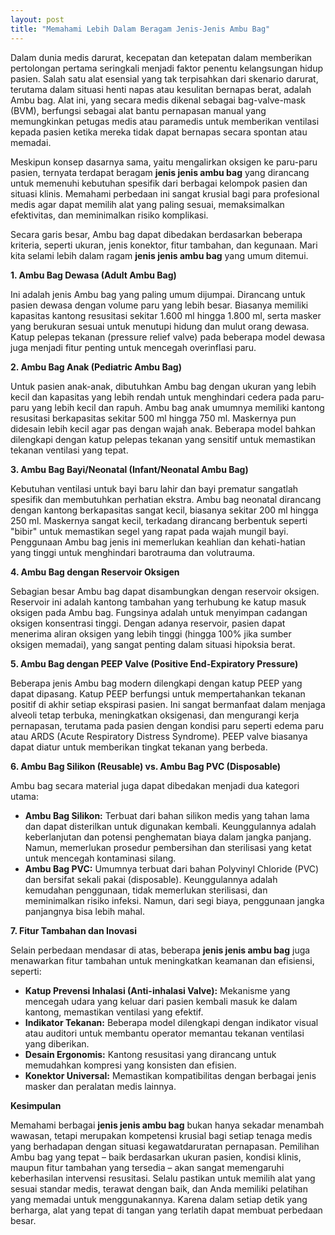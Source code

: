 ```yaml
---
layout: post
title: "Memahami Lebih Dalam Beragam Jenis-Jenis Ambu Bag"
---
```


Dalam dunia medis darurat, kecepatan dan ketepatan dalam memberikan pertolongan pertama seringkali menjadi faktor penentu kelangsungan hidup pasien. Salah satu alat esensial yang tak terpisahkan dari skenario darurat, terutama dalam situasi henti napas atau kesulitan bernapas berat, adalah Ambu bag. Alat ini, yang secara medis dikenal sebagai bag-valve-mask (BVM), berfungsi sebagai alat bantu pernapasan manual yang memungkinkan petugas medis atau paramedis untuk memberikan ventilasi kepada pasien ketika mereka tidak dapat bernapas secara spontan atau memadai.

Meskipun konsep dasarnya sama, yaitu mengalirkan oksigen ke paru-paru pasien, ternyata terdapat beragam **jenis jenis ambu bag** yang dirancang untuk memenuhi kebutuhan spesifik dari berbagai kelompok pasien dan situasi klinis. Memahami perbedaan ini sangat krusial bagi para profesional medis agar dapat memilih alat yang paling sesuai, memaksimalkan efektivitas, dan meminimalkan risiko komplikasi.

Secara garis besar, Ambu bag dapat dibedakan berdasarkan beberapa kriteria, seperti ukuran, jenis konektor, fitur tambahan, dan kegunaan. Mari kita selami lebih dalam ragam **jenis jenis ambu bag** yang umum ditemui.

**1. Ambu Bag Dewasa (Adult Ambu Bag)**

Ini adalah jenis Ambu bag yang paling umum dijumpai. Dirancang untuk pasien dewasa dengan volume paru yang lebih besar. Biasanya memiliki kapasitas kantong resusitasi sekitar 1.600 ml hingga 1.800 ml, serta masker yang berukuran sesuai untuk menutupi hidung dan mulut orang dewasa. Katup pelepas tekanan (pressure relief valve) pada beberapa model dewasa juga menjadi fitur penting untuk mencegah overinflasi paru.

**2. Ambu Bag Anak (Pediatric Ambu Bag)**

Untuk pasien anak-anak, dibutuhkan Ambu bag dengan ukuran yang lebih kecil dan kapasitas yang lebih rendah untuk menghindari cedera pada paru-paru yang lebih kecil dan rapuh. Ambu bag anak umumnya memiliki kantong resusitasi berkapasitas sekitar 500 ml hingga 750 ml. Maskernya pun didesain lebih kecil agar pas dengan wajah anak. Beberapa model bahkan dilengkapi dengan katup pelepas tekanan yang sensitif untuk memastikan tekanan ventilasi yang tepat.

**3. Ambu Bag Bayi/Neonatal (Infant/Neonatal Ambu Bag)**

Kebutuhan ventilasi untuk bayi baru lahir dan bayi prematur sangatlah spesifik dan membutuhkan perhatian ekstra. Ambu bag neonatal dirancang dengan kantong berkapasitas sangat kecil, biasanya sekitar 200 ml hingga 250 ml. Maskernya sangat kecil, terkadang dirancang berbentuk seperti "bibir" untuk memastikan segel yang rapat pada wajah mungil bayi. Penggunaan Ambu bag jenis ini memerlukan keahlian dan kehati-hatian yang tinggi untuk menghindari barotrauma dan volutrauma.

**4. Ambu Bag dengan Reservoir Oksigen**

Sebagian besar Ambu bag dapat disambungkan dengan reservoir oksigen. Reservoir ini adalah kantong tambahan yang terhubung ke katup masuk oksigen pada Ambu bag. Fungsinya adalah untuk menyimpan cadangan oksigen konsentrasi tinggi. Dengan adanya reservoir, pasien dapat menerima aliran oksigen yang lebih tinggi (hingga 100% jika sumber oksigen memadai), yang sangat penting dalam situasi hipoksia berat.

**5. Ambu Bag dengan PEEP Valve (Positive End-Expiratory Pressure)**

Beberapa jenis Ambu bag modern dilengkapi dengan katup PEEP yang dapat dipasang. Katup PEEP berfungsi untuk mempertahankan tekanan positif di akhir setiap ekspirasi pasien. Ini sangat bermanfaat dalam menjaga alveoli tetap terbuka, meningkatkan oksigenasi, dan mengurangi kerja pernapasan, terutama pada pasien dengan kondisi paru seperti edema paru atau ARDS (Acute Respiratory Distress Syndrome). PEEP valve biasanya dapat diatur untuk memberikan tingkat tekanan yang berbeda.

**6. Ambu Bag Silikon (Reusable) vs. Ambu Bag PVC (Disposable)**

Ambu bag secara material juga dapat dibedakan menjadi dua kategori utama:

*   **Ambu Bag Silikon:** Terbuat dari bahan silikon medis yang tahan lama dan dapat disterilkan untuk digunakan kembali. Keunggulannya adalah keberlanjutan dan potensi penghematan biaya dalam jangka panjang. Namun, memerlukan prosedur pembersihan dan sterilisasi yang ketat untuk mencegah kontaminasi silang.
*   **Ambu Bag PVC:** Umumnya terbuat dari bahan Polyvinyl Chloride (PVC) dan bersifat sekali pakai (disposable). Keunggulannya adalah kemudahan penggunaan, tidak memerlukan sterilisasi, dan meminimalkan risiko infeksi. Namun, dari segi biaya, penggunaan jangka panjangnya bisa lebih mahal.

**7. Fitur Tambahan dan Inovasi**

Selain perbedaan mendasar di atas, beberapa **jenis jenis ambu bag** juga menawarkan fitur tambahan untuk meningkatkan keamanan dan efisiensi, seperti:

*   **Katup Prevensi Inhalasi (Anti-inhalasi Valve):** Mekanisme yang mencegah udara yang keluar dari pasien kembali masuk ke dalam kantong, memastikan ventilasi yang efektif.
*   **Indikator Tekanan:** Beberapa model dilengkapi dengan indikator visual atau auditori untuk membantu operator memantau tekanan ventilasi yang diberikan.
*   **Desain Ergonomis:** Kantong resusitasi yang dirancang untuk memudahkan kompresi yang konsisten dan efisien.
*   **Konektor Universal:** Memastikan kompatibilitas dengan berbagai jenis masker dan peralatan medis lainnya.

**Kesimpulan**

Memahami berbagai **jenis jenis ambu bag** bukan hanya sekadar menambah wawasan, tetapi merupakan kompetensi krusial bagi setiap tenaga medis yang berhadapan dengan situasi kegawatdaruratan pernapasan. Pemilihan Ambu bag yang tepat – baik berdasarkan ukuran pasien, kondisi klinis, maupun fitur tambahan yang tersedia – akan sangat memengaruhi keberhasilan intervensi resusitasi. Selalu pastikan untuk memilih alat yang sesuai standar medis, terawat dengan baik, dan Anda memiliki pelatihan yang memadai untuk menggunakannya. Karena dalam setiap detik yang berharga, alat yang tepat di tangan yang terlatih dapat membuat perbedaan besar.
